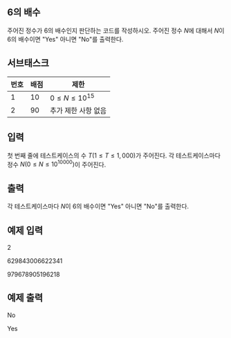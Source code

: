 ## 6의 배수
주어진 정수가 6의 배수인지 판단하는 코드를 작성하시오.
주어진 정수 $N$에 대해서 $N$이 6의 배수이면 "Yes" 아니면 "No"를 출력한다.

## 서브태스크
|번호|배점|제한|
|---|---|---|
|1|10|$0\leq N\leq 10^{15}$|
|2|90|추가 제한 사항 없음|

## 입력
첫 번째 줄에 테스트케이스의 수 $T(1\leq T\leq 1,000)$가 주어진다.
각 테스트케이스마다 정수 $N(0\leq N\leq 10^{10000})$이 주어진다. 

## 출력
각 테스트케이스마다 $N$이 6의 배수이면 "Yes" 아니면 "No"를 출력한다.

## 예제 입력
2

629843006622341

979678905196218

## 예제 출력
No

Yes
